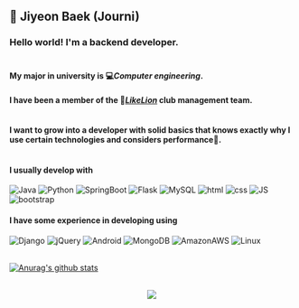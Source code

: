 ## :wave: Jiyeon Baek (Journi)

### Hello world! I'm a backend developer.  <br/> <br/>
#### My major in university is 💻*Computer engineering*.  
#### I have been a member of the 🦁<a href="https://www.likelion.net/univ">*LikeLion*</a> club management team. <br/> <br/>

#### I want to grow into a developer with solid basics that knows exactly why I use certain technologies and considers performance🤔. <br/> <br/>

#### I usually develop with
![Java](https://img.shields.io/badge/JAVA-007396?style=flat-square&logo=Java&logoColor=white)
![Python](https://img.shields.io/badge/Python-3766AB?style=flat-square&logo=Python&logoColor=white)
![SpringBoot](https://img.shields.io/badge/SpringBoot-6DB33F?style=flat-square&logo=SpringBoot&logoColor=white)
![Flask](https://img.shields.io/badge/Flask-000000?style=flat-square&logo=Flask&logoColor=white)
![MySQL](https://img.shields.io/badge/Mysql-4479A1?style=flat-square&logo=MySQL&logoColor=white)
![html](https://img.shields.io/badge/html-E34F26?style=flat-square&logo=html5&logoColor=white)
![css](https://img.shields.io/badge/css-1572B6?style=flat-square&logo=css3&logoColor=white)
![JS](https://img.shields.io/badge/JavaScript-F7DF1E?style=flat-square&logo=JavaScript&logoColor=black)
![bootstrap](https://img.shields.io/badge/bootstrap-7952B3?style=flat-square&logo=bootstrap&logoColor=white)
#### I have some experience in developing using
![Django](https://img.shields.io/badge/Django-092E20?style=flat-square&logo=Django&logoColor=white)
![jQuery](https://img.shields.io/badge/jQuery-0769AD?style=flat-square&logo=jQuery&logoColor=white)
![Android](https://img.shields.io/badge/Android-00ff7f?style=flat-square&logo=Android&logoColor=white)
![MongoDB](https://img.shields.io/badge/MongoDB-47A248?style=flat-square&logo=MongoDB&logoColor=white)
![AmazonAWS](https://img.shields.io/badge/AmazonAWS-232F3E?style=flat-square&logo=AmazonAWS&logoColor=white)
![Linux](https://img.shields.io/badge/Linux-FCC624?style=flat-square&logo=Linux&logoColor=black)    <br/> <br/>



[![Anurag's github stats](https://github-readme-stats.vercel.app/api?username=Beakjiyeon)](https://github.com/anuraghazra/github-readme-stats)
<br/> <br/>
<div align=center>
<a href="https://hits.seeyoufarm.com"><img src="https://hits.seeyoufarm.com/api/count/incr/badge.svg?url=https%3A%2F%2Fgithub.com%2FBeakjiyeon&count_bg=%2379C83D&title_bg=%23555555&icon=&icon_color=%23E7E7E7&title=hits&edge_flat=false"/></a>
</div>
